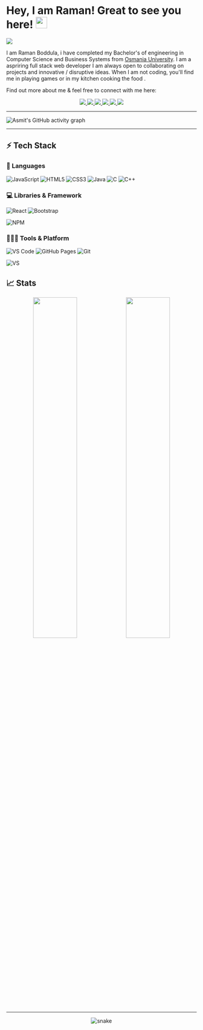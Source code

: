 # Hey, I am Raman! Great to see you here! <img src="./wave.gif" width="30px">

<img src="./header_.png">

I am Raman Boddula, i have completed my Bachelor's of engineering in Computer Science and Business Systems from [Osmania University](https://www.osmania.ac.in/). I am a  aspriring full stack web developer I am always open to collaborating on projects and innovative / disruptive ideas. When I am not coding, you'll find me in playing games or in my kitchen cooking the food .

Find out more about me & feel free to connect with me here:

<p align="center">
	<a href="www.linkedin.com/in/raman-boddula">
		<img src="https://img.shields.io/badge/LinkedIn-0077B5?style=for-the-badge&logo=linkedin&logoColor=white" />
	</a>
	<a href="https://twitter.com/raman_boddula">
		<img src="https://img.shields.io/badge/Twitter-1DA1F2?style=for-the-badge&logo=twitter&logoColor=white" />
	</a>
	<a href="https://www.instagram.com/raman_chinna_/">
		<img src="https://img.shields.io/badge/Instagram-E4405F?style=for-the-badge&logo=instagram&logoColor=white" />
	</a>
	<a href="https://dev.to/raman_boddula">
		<img src="https://img.shields.io/badge/dev.to-0A0A0A?style=for-the-badge&logo=devdotto&logoColor=white" />
	</a>
  <a href="#">
		<img src="https://img.shields.io/badge/portfolio-1AA260?style=for-the-badge&logo=About.me&logoColor=white" />
	</a>
  <a href="mailtoo:raman_rc001@gmail.com">
		<img src="https://img.shields.io/badge/Gmail-D14836?style=for-the-badge&logo=gmail&logoColor=white" />
	</a>
</p>

---

![Asmit's GitHub activity graph](https://activity-graph.herokuapp.com/graph?username=raman-boddula&hide_border=true&theme=redical)

---

## ⚡ Tech Stack

### 🚀 Languages

![JavaScript](https://img.shields.io/badge/JavaScript-323330?style=for-the-badge&logo=javascript&logoColor=F7DF1E)
![HTML5](https://img.shields.io/badge/HTML5-E34F26?style=for-the-badge&logo=html5&logoColor=white)
![CSS3](https://img.shields.io/badge/CSS3-1572B6?style=for-the-badge&logo=css3&logoColor=white)
![Java](https://img.shields.io/badge/Java-ED8B00?style=for-the-badge&logo=java&logoColor=white)
![C](https://img.shields.io/badge/C-00599C?style=for-the-badge&logo=c&logoColor=white)
![C++](https://img.shields.io/badge/C%2B%2B-00599C?style=for-the-badge&logo=c%2B%2B&logoColor=white)

### 💻 Libraries & Framework

![React](https://img.shields.io/badge/React-20232A?style=for-the-badge&logo=react&logoColor=61DAFB)
![Bootstrap](https://img.shields.io/badge/Bootstrap-563D7C?style=for-the-badge&logo=bootstrap&logoColor=white)
<!-- ![jquey](https://img.shields.io/badge/jQuery-0769AD?style=for-the-badge&logo=jquery&logoColor=white)
![Nodejs](https://img.shields.io/badge/Node.js-339933?style=for-the-badge&logo=nodedotjs&logoColor=white) -->
![NPM](https://img.shields.io/badge/npm-CB3837?style=for-the-badge&logo=npm&logoColor=white)
<!-- ![Material UI](https://img.shields.io/badge/Material--UI-0081CB?style=for-the-badge&logo=material-ui&logoColor=white) -->


### 🧑🏻‍💻 Tools & Platform

![VS Code](https://img.shields.io/badge/Visual_Studio_Code-0078D4?style=for-the-badge&logo=visual%20studio%20code&logoColor=white)
![GitHub Pages](https://img.shields.io/badge/GitHub_Pages-100000?style=for-the-badge&logo=github&logoColor=white)
![Git](https://img.shields.io/badge/Git-F05032?style=for-the-badge&logo=git&logoColor=white)

![VS](https://img.shields.io/badge/Visual_Studio-5C2D91?style=for-the-badge&logo=visual%20studio&logoColor=white)

## 📈 Stats

<p align="center">
  <img width="48%" src="https://github-readme-stats.vercel.app/api?username=raman-boddula&show_icons=true&hide_border=true&theme=radical" />
  <img width="48%" src="https://github-readme-streak-stats.herokuapp.com/?user=raman-boddula&hide_border=true&theme=radical" />
</p>

---

<p align="center">
   <img src="./github-contribution-grid-snake.gif" alt="snake">
</p>
